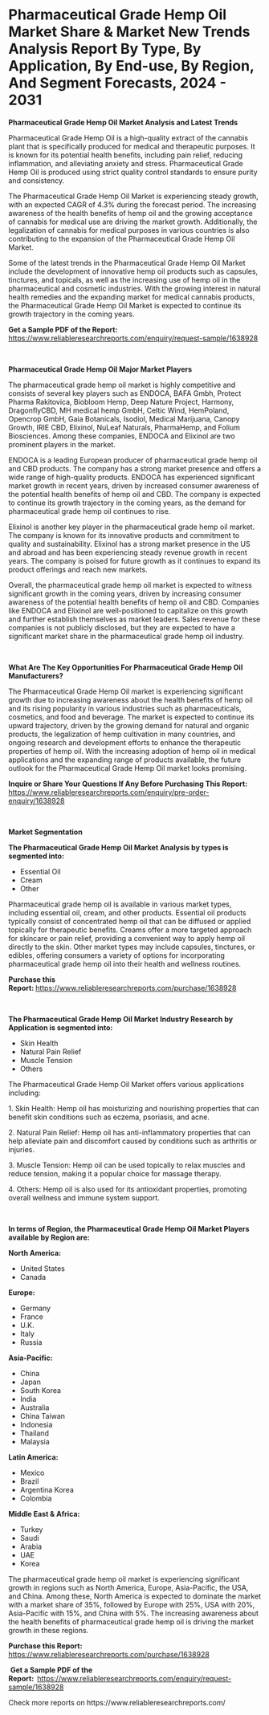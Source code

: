 <p><h1>Pharmaceutical Grade Hemp Oil Market Share & Market New Trends Analysis Report By Type, By Application, By End-use, By Region, And Segment Forecasts, 2024 - 2031</h1></p><p><strong>Pharmaceutical Grade Hemp Oil Market Analysis and Latest Trends</strong></p>
<p><p>Pharmaceutical Grade Hemp Oil is a high-quality extract of the cannabis plant that is specifically produced for medical and therapeutic purposes. It is known for its potential health benefits, including pain relief, reducing inflammation, and alleviating anxiety and stress. Pharmaceutical Grade Hemp Oil is produced using strict quality control standards to ensure purity and consistency.</p><p>The Pharmaceutical Grade Hemp Oil Market is experiencing steady growth, with an expected CAGR of 4.3% during the forecast period. The increasing awareness of the health benefits of hemp oil and the growing acceptance of cannabis for medical use are driving the market growth. Additionally, the legalization of cannabis for medical purposes in various countries is also contributing to the expansion of the Pharmaceutical Grade Hemp Oil Market.</p><p>Some of the latest trends in the Pharmaceutical Grade Hemp Oil Market include the development of innovative hemp oil products such as capsules, tinctures, and topicals, as well as the increasing use of hemp oil in the pharmaceutical and cosmetic industries. With the growing interest in natural health remedies and the expanding market for medical cannabis products, the Pharmaceutical Grade Hemp Oil Market is expected to continue its growth trajectory in the coming years.</p></p>
<p><strong>Get a Sample PDF of the Report:&nbsp;</strong> <a href="https://www.reliableresearchreports.com/enquiry/request-sample/1638928">https://www.reliableresearchreports.com/enquiry/request-sample/1638928</a></p>
<p>&nbsp;</p>
<p><strong>Pharmaceutical Grade Hemp Oil Major Market Players</strong></p>
<p><p>The pharmaceutical grade hemp oil market is highly competitive and consists of several key players such as ENDOCA, BAFA Gmbh, Protect Pharma Rakitovica, Biobloom Hemp, Deep Nature Project, Harmony, DragonflyCBD, MH medical hemp GmbH, Celtic Wind, HemPoland, Opencrop GmbH, Gaia Botanicals, Isodiol, Medical Marijuana, Canopy Growth, IRIE CBD, Elixinol, NuLeaf Naturals, PharmaHemp, and Folium Biosciences. Among these companies, ENDOCA and Elixinol are two prominent players in the market.</p><p>ENDOCA is a leading European producer of pharmaceutical grade hemp oil and CBD products. The company has a strong market presence and offers a wide range of high-quality products. ENDOCA has experienced significant market growth in recent years, driven by increased consumer awareness of the potential health benefits of hemp oil and CBD. The company is expected to continue its growth trajectory in the coming years, as the demand for pharmaceutical grade hemp oil continues to rise.</p><p>Elixinol is another key player in the pharmaceutical grade hemp oil market. The company is known for its innovative products and commitment to quality and sustainability. Elixinol has a strong market presence in the US and abroad and has been experiencing steady revenue growth in recent years. The company is poised for future growth as it continues to expand its product offerings and reach new markets.</p><p>Overall, the pharmaceutical grade hemp oil market is expected to witness significant growth in the coming years, driven by increasing consumer awareness of the potential health benefits of hemp oil and CBD. Companies like ENDOCA and Elixinol are well-positioned to capitalize on this growth and further establish themselves as market leaders. Sales revenue for these companies is not publicly disclosed, but they are expected to have a significant market share in the pharmaceutical grade hemp oil industry.</p></p>
<p>&nbsp;</p>
<p><strong>What Are The Key Opportunities For Pharmaceutical Grade Hemp Oil Manufacturers?</strong></p>
<p><p>The Pharmaceutical Grade Hemp Oil market is experiencing significant growth due to increasing awareness about the health benefits of hemp oil and its rising popularity in various industries such as pharmaceuticals, cosmetics, and food and beverage. The market is expected to continue its upward trajectory, driven by the growing demand for natural and organic products, the legalization of hemp cultivation in many countries, and ongoing research and development efforts to enhance the therapeutic properties of hemp oil. With the increasing adoption of hemp oil in medical applications and the expanding range of products available, the future outlook for the Pharmaceutical Grade Hemp Oil market looks promising.</p></p>
<p><strong>Inquire or Share Your Questions If Any Before Purchasing This Report:</strong> <a href="https://www.reliableresearchreports.com/enquiry/pre-order-enquiry/1638928">https://www.reliableresearchreports.com/enquiry/pre-order-enquiry/1638928</a></p>
<p>&nbsp;</p>
<p><strong>Market Segmentation</strong></p>
<p><strong>The Pharmaceutical Grade Hemp Oil Market Analysis by types is segmented into:</strong></p>
<p><ul><li>Essential Oil</li><li>Cream</li><li>Other</li></ul></p>
<p><p>Pharmaceutical grade hemp oil is available in various market types, including essential oil, cream, and other products. Essential oil products typically consist of concentrated hemp oil that can be diffused or applied topically for therapeutic benefits. Creams offer a more targeted approach for skincare or pain relief, providing a convenient way to apply hemp oil directly to the skin. Other market types may include capsules, tinctures, or edibles, offering consumers a variety of options for incorporating pharmaceutical grade hemp oil into their health and wellness routines.</p></p>
<p><strong>Purchase this Report:&nbsp;</strong><a href="https://www.reliableresearchreports.com/purchase/1638928">https://www.reliableresearchreports.com/purchase/1638928</a></p>
<p>&nbsp;</p>
<p><strong>The Pharmaceutical Grade Hemp Oil Market Industry Research by Application is segmented into:</strong></p>
<p><ul><li>Skin Health</li><li>Natural Pain Relief</li><li>Muscle Tension</li><li>Others</li></ul></p>
<p><p>The Pharmaceutical Grade Hemp Oil Market offers various applications including:</p><p>1. Skin Health: Hemp oil has moisturizing and nourishing properties that can benefit skin conditions such as eczema, psoriasis, and acne.</p><p>2. Natural Pain Relief: Hemp oil has anti-inflammatory properties that can help alleviate pain and discomfort caused by conditions such as arthritis or injuries.</p><p>3. Muscle Tension: Hemp oil can be used topically to relax muscles and reduce tension, making it a popular choice for massage therapy.</p><p>4. Others: Hemp oil is also used for its antioxidant properties, promoting overall wellness and immune system support.</p></p>
<p>&nbsp;</p>
<p><strong>In terms of Region, the Pharmaceutical Grade Hemp Oil Market Players available by Region are:</strong></p>
<p>
    <p> <strong> North America: </strong>
        <ul>
            <li>United States</li>
            <li>Canada</li>
        </ul>
        </p> 
    <p> <strong> Europe: </strong>
        <ul>
            <li>Germany</li>
            <li>France</li>
            <li>U.K.</li>
            <li>Italy</li>
            <li>Russia</li>
        </ul>
        </p> 
    <p> <strong> Asia-Pacific: </strong>
        <ul>
            <li>China</li>
            <li>Japan</li>
            <li>South Korea</li>
            <li>India</li>
            <li>Australia</li>
            <li>China Taiwan</li>
            <li>Indonesia</li>
            <li>Thailand</li>
            <li>Malaysia</li>
        </ul>
        </p> 
    <p> <strong> Latin America: </strong>
        <ul>
            <li>Mexico</li>
            <li>Brazil</li>
            <li>Argentina Korea</li>
            <li>Colombia</li>
        </ul>
        </p> 
    <p> <strong> Middle East & Africa: </strong>
        <ul>
            <li>Turkey</li>
            <li>Saudi</li>
            <li>Arabia</li>
            <li>UAE</li>
            <li>Korea</li>
        </ul>
    </p>
    </p>
<p><p>The pharmaceutical grade hemp oil market is experiencing significant growth in regions such as North America, Europe, Asia-Pacific, the USA, and China. Among these, North America is expected to dominate the market with a market share of 35%, followed by Europe with 25%, USA with 20%, Asia-Pacific with 15%, and China with 5%. The increasing awareness about the health benefits of pharmaceutical grade hemp oil is driving the market growth in these regions.</p></p>
<p><strong>Purchase this Report: </strong><a href="https://www.reliableresearchreports.com/purchase/1638928">https://www.reliableresearchreports.com/purchase/1638928</a></p>
<p>&nbsp;<strong>Get a Sample PDF of the Report:&nbsp;&nbsp;</strong><a href="https://www.reliableresearchreports.com/enquiry/request-sample/1638928">https://www.reliableresearchreports.com/enquiry/request-sample/1638928</a></p>
<p><strong></strong></p>
<p>Check more reports on https://www.reliableresearchreports.com/</p>